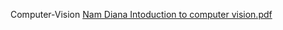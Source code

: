 Computer-Vision
[Nam Diana Intoduction to computer vision.pdf](https://github.com/user-attachments/files/22753300/Nam.Diana.Intoduction.to.computer.vision.pdf)
